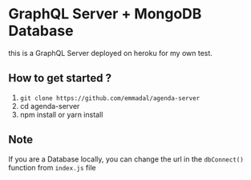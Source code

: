 # GraphQL Server + MongoDB Database 

this is a GraphQL Server deployed on heroku for my own test.

## How to get started ? 

1. `git clone https://github.com/emmadal/agenda-server`
2. cd agenda-server
3. npm install or yarn install

## Note
If you are a Database locally, you can change the url in the `dbConnect()` function from `index.js` file